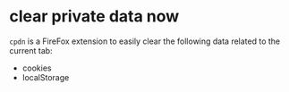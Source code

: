 # clear private data now

`cpdn` is a FireFox extension to easily clear the following data related to the current tab:

- cookies
- localStorage
